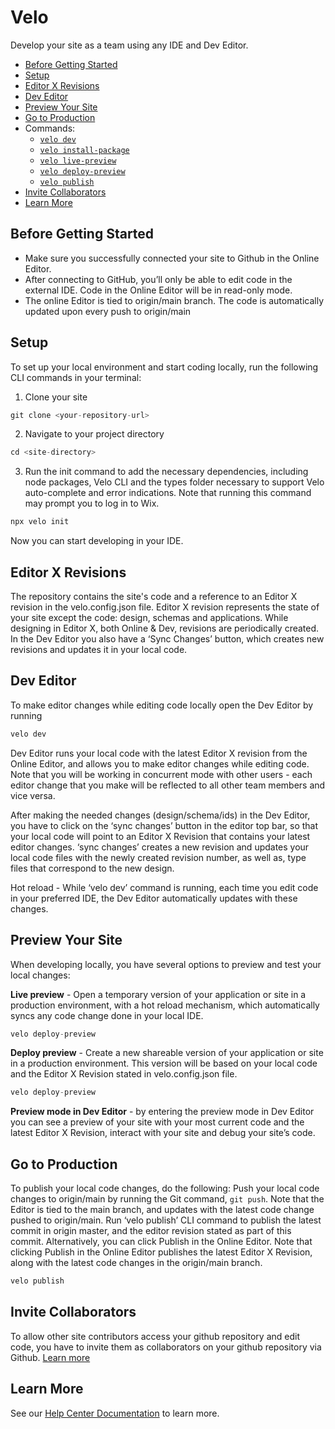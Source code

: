 # Velo

Develop your site as a team using any IDE and Dev Editor.

* [Before Getting Started]()
* [Setup]()
* [Editor X Revisions]()
* [Dev Editor]()
* [Preview Your Site]()
* [Go to Production]()
* Commands:
  * [<code>velo dev</code>]()
  * [<code>velo install-package</code>]()
  * [<code>velo live-preview</code>]()
  * [<code>velo deploy-preview</code>]()
  * [<code>velo publish</code>]()
* [Invite Collaborators]()
* [Learn More]()

## Before Getting Started

* Make sure you successfully connected your site to Github in the Online Editor. 
* After connecting to GitHub, you’ll only be able to edit code in the external IDE. Code in the Online Editor will be in read-only mode.
* The online Editor is tied to origin/main branch. The code is automatically updated upon every push to origin/main

## Setup 

To set up your local environment and start coding locally, run the following CLI commands in your terminal:

1. Clone your site 

  ```js
git clone <your-repository-url>
  ```

2. Navigate to your project directory

```js
cd <site-directory>
```

3. Run the init command to add the necessary dependencies, including node packages, Velo CLI and the types folder necessary to support Velo auto-complete and error indications. Note that running this command may prompt you to log in to Wix. 

```js
npx velo init
```
Now you can start developing in your IDE. 

## Editor X Revisions
The repository contains the site's code and a reference to an Editor X revision in the velo.config.json file. Editor X revision represents the state of your site except the code: design, schemas and applications. While designing in Editor X, both Online & Dev, revisions are periodically created. In the Dev Editor you also have a ‘Sync Changes’ button, which creates new revisions and updates it in your local code.

## Dev Editor 

To make editor changes while editing code locally open the Dev Editor by running 

  ```js
velo dev
  ``` 

Dev Editor runs your local code with the latest Editor X revision from the Online Editor, and allows you to make editor changes while editing code. Note that you will be working in concurrent mode with other users - each editor change that you make will be reflected to all other team members and vice versa.

After making the needed changes (design/schema/ids) in the Dev Editor, you have to click on the ‘sync changes’ button in the editor top bar, so that your local code will point to an Editor X Revision that contains your latest editor changes.
‘sync changes’  creates a new revision and updates your local code files with the newly created revision number, as well as, type files that correspond to the new design.

Hot reload - While ‘velo dev’ command is running, each time you edit code in your preferred IDE, the Dev Editor automatically updates with these changes.

## Preview Your Site 

When developing locally, you have several options to preview and test your local changes:

__Live preview__ - Open a temporary version of your application or site in a production environment, with a hot reload mechanism, which automatically syncs any code change done in your local IDE.

  ```js
velo deploy-preview
  ``` 
__Deploy preview__ - Create a new shareable version of your application or site in a production environment. This version will be based on your local code and the Editor X Revision stated in velo.config.json file.

  ```js
velo deploy-preview
  ``` 

__Preview mode in Dev Editor__ - by entering the preview mode in Dev Editor you can see a preview of your site with your most current code and the latest Editor X Revision, interact with your site and debug your site’s code.


## Go to Production 

To publish your local code changes, do the following: 
Push your local code changes to origin/main by running the Git command, `git push`. 
Note that the Editor is tied to the main branch, and updates with the latest code change pushed to origin/main.
Run ‘velo publish’ CLI command to publish the latest commit in origin master, and the editor revision stated as part of this commit. Alternatively, you can click Publish in the Online Editor. Note that clicking Publish in the Online Editor publishes the latest Editor X Revision, along with the latest code changes in the origin/main branch. 

  ```js
velo publish
  ``` 

## Invite Collaborators 

To allow other site contributors access your github repository and edit code, you have to invite them as collaborators on your github repository via Github. [Learn more]()

## Learn More

See our [Help Center Documentation]() to learn more.





